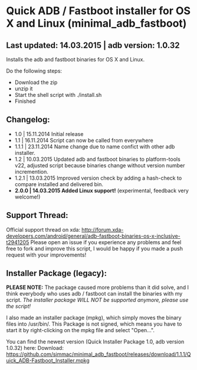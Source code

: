 Quick ADB / Fastboot installer for OS X and Linux (minimal_adb_fastboot)
====================

Last updated: 14.03.2015 | adb version: 1.0.32
------------------------
Installs the adb and fastboot binaries for OS X and Linux.

Do the following steps:
- Download the zip
- unzip it
- Start the shell script with ./install.sh
- Finished

Changelog:
---------------
- 1.0	| 15.11.2014 Initial release
- 1.1	| 16.11.2014 Script can now be called from everywhere
- 1.1.1	| 23.11.2014 Name change due to name confict with other adb installer.
- 1.2	| 10.03.2015 Updated adb and fastboot binaries to platform-tools v22, adjusted script because binaries change without version number incremention.
- 1.2.1 | 13.03.2015 Improved version check by adding a hash-check to compare installed and delivered bin. 
- **2.0.0 | 14.03.2015 Added Linux support!** (experimental, feedback very welcome!)

Support Thread:
----------------
Official support thread on xda: http://forum.xda-developers.com/android/general/adb-fastboot-binaries-os-x-inclusive-t2941205
Please open an issue if you experience any problems and feel free to fork and improve this script, I would be happy if you made a push request with your improvements!

Installer Package (legacy):
------------------
**PLEASE NOTE:** The package caused more problems than it did solve, and I think everybody 
who uses adb / fastboot can install the binaries with my script. 
*The installer package WILL NOT be supported anymore, please use the script!*


I also made an installer package (mpkg), which simply moves the binary files into /usr/bin/.
This Package is not signed, which means you have to start it by right-clicking on the mpkg file and select "Open...".

You can find the newest version (Quick Installer Package 1.0, adb version 1.0.32) here:
Download: https://github.com/simmac/minimal_adb_fastboot/releases/download/1.1.1/Quick_ADB-Fastboot_Installer.mpkg
